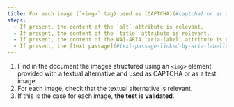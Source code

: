 ```yaml
---
title: For each image (`<img>` tag) used as [CAPTCHA](#captcha) or as a \[test image](#image-test), with a \[textual alternative](#textual-alternative-image) , is this alternative relevant?
steps:
  - If present, the content of the `alt` attribute is relevant.
  - If present, the content of the `title` attribute is relevant.
  - If present, the content of the WAI-ARIA `aria-label` attribute is relevant.
  - If present, the [text passage](#text-passage-linked-by-aria-labelledby-or-aria-describedby) associated via the WAI-ARIA attribute `aria-labelledby` is relevant .
---
```


1. Find in the document the images structured using an `<img>` element provided with a textual alternative and used as CAPTCHA or as a test image.
2. For each image, check that the textual alternative is relevant.
3. If this is the case for each image, **the test is validated**.
